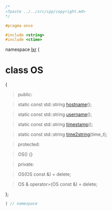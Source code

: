 ```cpp

/*
<fpaste ../../src/cpp/copyright.md>
*/

#pragma once

#include <string>
#include <ctime>

````

namespace [lxr](namespace.list) {

# class OS

{

>public:

>static const std::string [hostname](os_functions.cpp.md)();

>static const std::string [username](os_functions.cpp.md)();

>static const std::string [timestamp](os_functions.cpp.md)();

>static const std::string [time2string](os_functions.cpp.md)(time_t);

>protected:

>OS() {}

>private:

>OS(OS const &) = delete;

>OS & operator=(OS const &) = delete;

};

```cpp
} // namespace
```
